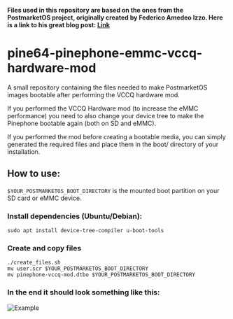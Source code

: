 **Files used in this repository are based on the ones from the PostmarketOS project, originally created by Federico Amedeo Izzo. Here is a link to his great blog post: [Link](https://izzo.pro/pinephone-vccq-mod/)**


# pine64-pinephone-emmc-vccq-hardware-mod
A small repository containing the files needed to make PostmarketOS images bootable after performing the VCCQ hardware mod.

If you performed the VCCQ Hardware mod (to increase the eMMC performance) you need to also change your device tree to make the Pinephone bootable again (both on SD and eMMC).

If you performed the mod before creating a bootable media, you can simply generated the required files and place them in the boot/ directory of your installation.

## How to use:
```$YOUR_POSTMARKETOS_BOOT_DIRECTORY``` is the mounted boot partition on your SD card or eMMC device. 

### Install dependencies (Ubuntu/Debian):
```
sudo apt install device-tree-compiler u-boot-tools
```

### Create and copy files
```
./create_files.sh
mv user.scr $YOUR_POSTMARKETOS_BOOT_DIRECTORY
mv pinephone-vccq-mod.dtbo $YOUR_POSTMARKETOS_BOOT_DIRECTORY
```

### In the end it should look something like this:
![Example](https://user-images.githubusercontent.com/50917034/152453751-417d5ece-b5fa-4d51-844b-d5d117c44074.jpg)
